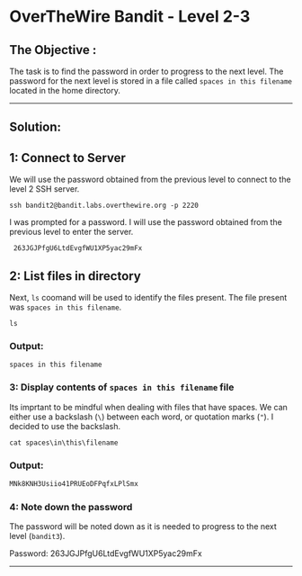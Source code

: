 # OverTheWire Bandit - Level 2-3

## The Objective :
The task is to find the password in order to progress to the next level. The password for the next level is stored in a file called `spaces in this filename` located in the home directory.

---

## Solution:

## 1: Connect to Server
We will use the password obtained from the previous level to connect to the level 2 SSH server.

```
ssh bandit2@bandit.labs.overthewire.org -p 2220
```

I was prompted for a password. I will use the password obtained from the previous level to enter the server.

```
 263JGJPfgU6LtdEvgfWU1XP5yac29mFx
```

## 2: List files in directory
Next, `ls` coomand will be used to identify the files present. The file present was `spaces in this filename`.

```
ls
```

### Output:

```
spaces in this filename
```

### 3: Display contents of `spaces in this filename` file
Its imprtant to be mindful when dealing with files that have spaces. We can either use a backslash (`\`) between each word, or quotation marks (`"`). I decided to use the backslash.

```
cat spaces\in\this\filename
```

### Output:

```bash
MNk8KNH3Usiio41PRUEoDFPqfxLPlSmx
```

### 4: Note down the password 
The password will be noted down as it is needed to progress to the next level (`bandit3`).

Password: 263JGJPfgU6LtdEvgfWU1XP5yac29mFx 

---
